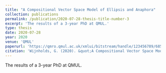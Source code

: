 ```yaml
---
title: "A Compositional Vector Space Model of Ellipsis and Anaphora"
collection: publications
permalink: /publication/2020-07-28-thesis-title-number-3
excerpt: 'The results of a 3-year PhD at QMUL.'
type: thesis
date: 2020-07-28
year: 2020
venue: 'QMUL'
paperurl: 'https://qmro.qmul.ac.uk/xmlui/bitstream/handle/123456789/68505/Wijnholds_G_Final_PhD_090920_Edited.pdf?sequence=3'
citation: 'Wijnholds, G. (2020). &quot;A Compositional Vector Space Model of Ellipsis and Anaphora.&quot;  <i>PhD Dissertation, Queen Mary University of London</i>.'
---
```

The results of a 3-year PhD at QMUL.
